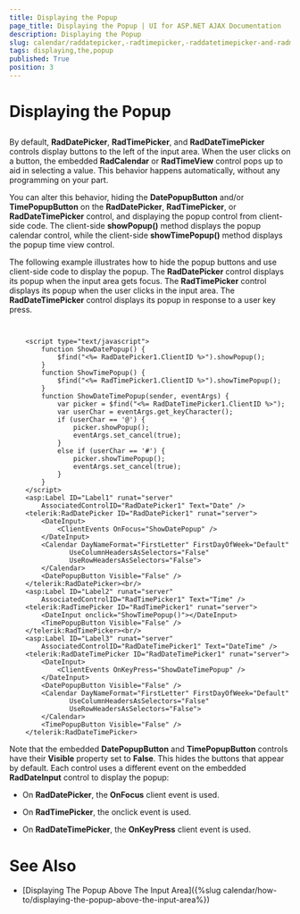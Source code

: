 ```yaml
---
title: Displaying the Popup
page_title: Displaying the Popup | UI for ASP.NET AJAX Documentation
description: Displaying the Popup
slug: calendar/raddatepicker,-radtimepicker,-raddatetimepicker-and-radmonthyearpicker/displaying-the-popup
tags: displaying,the,popup
published: True
position: 3
---
```


# Displaying the Popup



## 

By default, __RadDatePicker__, __RadTimePicker__, and __RadDateTimePicker__ controls display buttons to the left of the input area. When the user clicks on a button, the embedded __RadCalendar__ or __RadTimeView__ control pops up to aid in selecting a value. This behavior happens automatically, without any programming on your part.

You can alter this behavior, hiding the __DatePopupButton__ and/or __TimePopupButton__ on the __RadDatePicker__, __RadTimePicker__, or __RadDateTimePicker__ control, and displaying the popup control from client-side code. The client-side __showPopup()__ method displays the popup calendar control, while the client-side __showTimePopup()__ method displays the popup time view control.

The following example illustrates how to hide the popup buttons and use client-side code to display the popup. The __RadDatePicker__ control displays its popup when the input area gets focus. The __RadTimePicker__ control displays its popup when the user clicks in the input area. The __RadDateTimePicker__ control displays its popup in response to a user key press.

````ASPNET
	     
	
	<script type="text/javascript">
	    function ShowDatePopup() {
	        $find("<%= RadDatePicker1.ClientID %>").showPopup();
	    }
	    function ShowTimePopup() {
	        $find("<%= RadTimePicker1.ClientID %>").showTimePopup();
	    }
	    function ShowDateTimePopup(sender, eventArgs) {
	        var picker = $find("<%= RadDateTimePicker1.ClientID %>");
	        var userChar = eventArgs.get_keyCharacter();
	        if (userChar == '@') {
	            picker.showPopup();
	            eventArgs.set_cancel(true);
	        }
	        else if (userChar == '#') {
	            picker.showTimePopup();
	            eventArgs.set_cancel(true);
	        }
	    }
	</script>
	<asp:Label ID="Label1" runat="server"
	    AssociatedControlID="RadDatePicker1" Text="Date" />
	<telerik:RadDatePicker ID="RadDatePicker1" runat="server">
	    <DateInput>
	        <ClientEvents OnFocus="ShowDatePopup" />
	    </DateInput>
	    <Calendar DayNameFormat="FirstLetter" FirstDayOfWeek="Default"
	           UseColumnHeadersAsSelectors="False"
	           UseRowHeadersAsSelectors="False">
	    </Calendar>
	    <DatePopupButton Visible="False" />
	</telerik:RadDatePicker><br/>
	<asp:Label ID="Label2" runat="server"
	    AssociatedControlID="RadTimePicker1" Text="Time" />
	<telerik:RadTimePicker ID="RadTimePicker1" runat="server">
	    <DateInput onclick="ShowTimePopup()"></DateInput>
	    <TimePopupButton Visible="False" />
	</telerik:RadTimePicker><br/>
	<asp:Label ID="Label3" runat="server"
	    AssociatedControlID="RadDateTimePicker1" Text="DateTime" />
	<telerik:RadDateTimePicker ID="RadDateTimePicker1" runat="server">
	    <DateInput>
	        <ClientEvents OnKeyPress="ShowDateTimePopup" />
	    </DateInput>
	    <DatePopupButton Visible="False" />
	    <Calendar DayNameFormat="FirstLetter" FirstDayOfWeek="Default"
	           UseColumnHeadersAsSelectors="False"
	           UseRowHeadersAsSelectors="False">
	    </Calendar>
	    <TimePopupButton Visible="False" />
	</telerik:RadDateTimePicker>	
````



Note that the embedded __DatePopupButton__ and __TimePopupButton__ controls have their __Visible__ property set to __False__. This hides the buttons that appear by default. Each control uses a different event on the embedded __RadDateInput__ control to display the popup:

* On __RadDatePicker__, the __OnFocus__ client event is used.

* On __RadTimePicker__, the onclick event is used.

* On __RadDateTimePicker__, the __OnKeyPress__ client event is used.

# See Also

 * [Displaying The Popup Above The Input Area]({%slug calendar/how-to/displaying-the-popup-above-the-input-area%})
